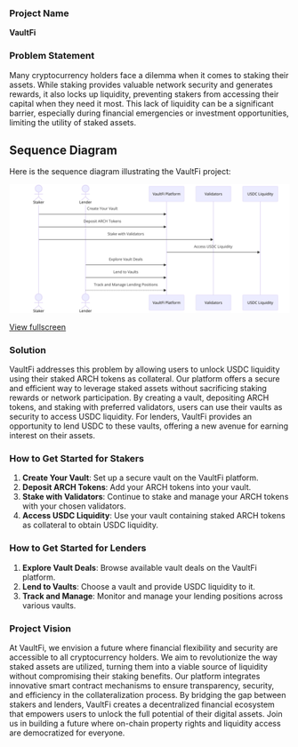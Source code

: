 ### Project Name
**VaultFi**

### Problem Statement
Many cryptocurrency holders face a dilemma when it comes to staking their assets. While staking provides valuable network security and generates rewards, it also locks up liquidity, preventing stakers from accessing their capital when they need it most. This lack of liquidity can be a significant barrier, especially during financial emergencies or investment opportunities, limiting the utility of staked assets.

## Sequence Diagram
Here is the sequence diagram illustrating the VaultFi project:

![VaultFi Sequence Diagram](https://github.com/samarabdelhameed/pics/blob/main/VaultFi.png)

[View fullscreen](https://github.com/samarabdelhameed/pics/blob/main/VaultFi.png) 


### Solution
VaultFi addresses this problem by allowing users to unlock USDC liquidity using their staked ARCH tokens as collateral. Our platform offers a secure and efficient way to leverage staked assets without sacrificing staking rewards or network participation. By creating a vault, depositing ARCH tokens, and staking with preferred validators, users can use their vaults as security to access USDC liquidity. For lenders, VaultFi provides an opportunity to lend USDC to these vaults, offering a new avenue for earning interest on their assets.

### How to Get Started for Stakers
1. **Create Your Vault**: Set up a secure vault on the VaultFi platform.
2. **Deposit ARCH Tokens**: Add your ARCH tokens into your vault.
3. **Stake with Validators**: Continue to stake and manage your ARCH tokens with your chosen validators.
4. **Access USDC Liquidity**: Use your vault containing staked ARCH tokens as collateral to obtain USDC liquidity.

### How to Get Started for Lenders
1. **Explore Vault Deals**: Browse available vault deals on the VaultFi platform.
2. **Lend to Vaults**: Choose a vault and provide USDC liquidity to it.
3. **Track and Manage**: Monitor and manage your lending positions across various vaults.

### Project Vision
At VaultFi, we envision a future where financial flexibility and security are accessible to all cryptocurrency holders. We aim to revolutionize the way staked assets are utilized, turning them into a viable source of liquidity without compromising their staking benefits. Our platform integrates innovative smart contract mechanisms to ensure transparency, security, and efficiency in the collateralization process. By bridging the gap between stakers and lenders, VaultFi creates a decentralized financial ecosystem that empowers users to unlock the full potential of their digital assets. Join us in building a future where on-chain property rights and liquidity access are democratized for everyone.